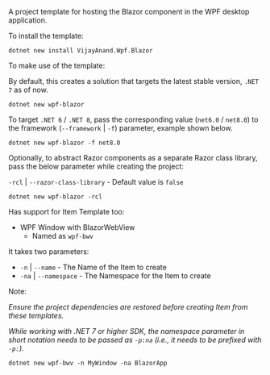 A project template for hosting the Blazor component in the WPF desktop application.

To install the template:

```shell
dotnet new install VijayAnand.Wpf.Blazor
```

To make use of the template:

By default, this creates a solution that targets the latest stable version, `.NET 7` as of now.

```shell
dotnet new wpf-blazor
```

To target `.NET 6` / `.NET 8`, pass the corresponding value (`net6.0` / `net8.0`) to the framework (`--framework` | `-f`) parameter, example shown below.

```shell
dotnet new wpf-blazor -f net8.0
```

Optionally, to abstract Razor components as a separate Razor class library, pass the below parameter while creating the project:

`-rcl` | `--razor-class-library` - Default value is `false`

```shell
dotnet new wpf-blazor -rcl
```

Has support for Item Template too:

* WPF Window with BlazorWebView
  - Named as `wpf-bwv`

It takes two parameters:

* `-n` | `--name` - The Name of the Item to create
* `-na` | `--namespace` - The Namespace for the Item to create

Note:

*Ensure the project dependencies are restored before creating Item from these templates.*

*While working with .NET 7 or higher SDK, the namespace parameter in short notation needs to be passed as `-p:na` (i.e., it needs to be prefixed with `-p:`).*

```shell
dotnet new wpf-bwv -n MyWindow -na BlazorApp
```
